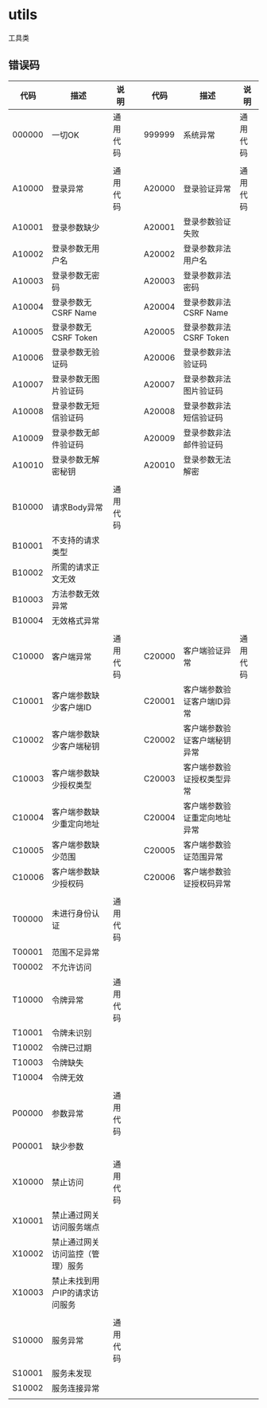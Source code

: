 # utils

工具类

## 错误码

| 代码 | 描述 | 说明 |  | 代码 | 描述 | 说明 |
| ---- | ---- | ---- | ---- |  ---- | ---- | ---- |
| 000000 | 一切OK | 通用代码 |  | 999999 | 系统异常 | 通用代码 |
|  |  |  |  |  |  |  |
| A10000 | 登录异常 | 通用代码 |  | A20000 | 登录验证异常 | 通用代码 |
| A10001 | 登录参数缺少 |  |  | A20001 | 登录参数验证失败 |  |
| A10002 | 登录参数无用户名 |  |  | A20002 | 登录参数非法用户名 |  |
| A10003 | 登录参数无密码 |  |  | A20003 | 登录参数非法密码 |  |
| A10004 | 登录参数无CSRF Name |  |  | A20004 | 登录参数非法CSRF Name |  |
| A10005 | 登录参数无CSRF Token |  |  | A20005 | 登录参数非法CSRF Token |  |
| A10006 | 登录参数无验证码 |  |  | A20006 | 登录参数非法验证码 |  |
| A10007 | 登录参数无图片验证码 |  |  | A20007 | 登录参数非法图片验证码 |  |
| A10008 | 登录参数无短信验证码 |  |  | A20008 | 登录参数非法短信验证码 |  |
| A10009 | 登录参数无邮件验证码 |  |  | A20009 | 登录参数非法邮件验证码 |  |
| A10010 | 登录参数无解密秘钥 |  |  | A20010 | 登录参数无法解密 |  |
|  |  |  |  |  |  |  |
| B10000 | 请求Body异常 | 通用代码 |  |  |  |  |
| B10001 | 不支持的请求类型 |  |  |  |  |  |
| B10002 | 所需的请求正文无效 |  |  |  |  |  |
| B10003 | 方法参数无效异常 |  |  |  |  |  |
| B10004 | 无效格式异常 |  |  |  |  |  |
|  |  |  |  |  |  |  |
| C10000 | 客户端异常 | 通用代码 |  | C20000 | 客户端验证异常 | 通用代码 |
| C10001 | 客户端参数缺少客户端ID |  |  | C20001 | 客户端参数验证客户端ID异常 |  |
| C10002 | 客户端参数缺少客户端秘钥 |  |  | C20002 | 客户端参数验证客户端秘钥异常 |  |
| C10003 | 客户端参数缺少授权类型 |  |  | C20003 | 客户端参数验证授权类型异常 |  |
| C10004 | 客户端参数缺少重定向地址 |  |  | C20004 | 客户端参数验证重定向地址异常 |  |
| C10005 | 客户端参数缺少范围 |  |  | C20005 | 客户端参数验证范围异常 |  |
| C10006 | 客户端参数缺少授权码 |  |  | C20006 | 客户端参数验证授权码异常 |  |
|  |  |  |  |  |  |  |
| T00000 | 未进行身份认证 | 通用代码 |  |  |  |  |
| T00001 | 范围不足异常 |  |  |  |  |  |
| T00002 | 不允许访问 |  |  |  |  |  |
| T10000 | 令牌异常 | 通用代码 |  |  |  |  |
| T10001 | 令牌未识别 |  |  |  |  |  |
| T10002 | 令牌已过期 |  |  |  |  |  |
| T10003 | 令牌缺失 |  |  |  |  |  |
| T10004 | 令牌无效 |  |  |  |  |  |
|  |  |  |  |  |  |  |
| P00000 | 参数异常 | 通用代码 |  |  |  |  |
| P00001 | 缺少参数 |  |  |  |  |  |
|  |  |  |  |  |  |  |
| X10000 | 禁止访问 | 通用代码 |  |  |  |  |
| X10001 | 禁止通过网关访问服务端点 |  |  |  |  |  |
| X10002 | 禁止通过网关访问监控（管理）服务 |  |  |  |  |  |
| X10003 | 禁止未找到用户IP的请求访问服务 |  |  |  |  |  |
|  |  |  |  |  |  |  |
| S10000 | 服务异常 | 通用代码 |  |  |  |  |
| S10001 | 服务未发现 |  |  |  |  |  |
| S10002 | 服务连接异常 |  |  |  |  |  |
|  |  |  |  |  |  |  |

